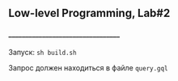 ## Low-level Programming, Lab#2
#### _________________________________

Запуск: ```sh build.sh```

Запрос должен находиться в файле ```query.gql```